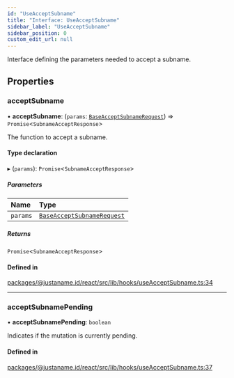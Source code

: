 ```yaml
---
id: "UseAcceptSubname"
title: "Interface: UseAcceptSubname"
sidebar_label: "UseAcceptSubname"
sidebar_position: 0
custom_edit_url: null
---
```


Interface defining the parameters needed to accept a subname.

## Properties

### acceptSubname

• **acceptSubname**: (`params`: [`BaseAcceptSubnameRequest`](BaseAcceptSubnameRequest.md)) => `Promise`<`SubnameAcceptResponse`\>

The function to accept a subname.

#### Type declaration

▸ (`params`): `Promise`<`SubnameAcceptResponse`\>

##### Parameters

| Name | Type |
| :------ | :------ |
| `params` | [`BaseAcceptSubnameRequest`](BaseAcceptSubnameRequest.md) |

##### Returns

`Promise`<`SubnameAcceptResponse`\>

#### Defined in

[packages/@justaname.id/react/src/lib/hooks/useAcceptSubname.ts:34](https://github.com/JustaName-id/JustaName-sdk/blob/1dd4ff6/packages/@justaname.id/react/src/lib/hooks/useAcceptSubname.ts#L34)

___

### acceptSubnamePending

• **acceptSubnamePending**: `boolean`

Indicates if the mutation is currently pending.

#### Defined in

[packages/@justaname.id/react/src/lib/hooks/useAcceptSubname.ts:37](https://github.com/JustaName-id/JustaName-sdk/blob/1dd4ff6/packages/@justaname.id/react/src/lib/hooks/useAcceptSubname.ts#L37)
